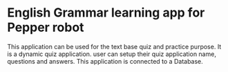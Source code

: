 # English Grammar learning app for Pepper robot
This application can be used for the text base quiz and practice purpose. It is a dynamic quiz application. user can setup their quiz application name, questions and answers. This application is connected to a Database.  

